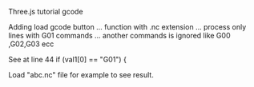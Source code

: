 Three.js tutorial gcode

Adding load gcode button ... function with .nc extension ... process only lines with G01 commands ... another commands is ignored like G00 ,G02,G03 ecc

See at line 44 if (val1[0] == "G01") {

Load "abc.nc" file for example to see result.


